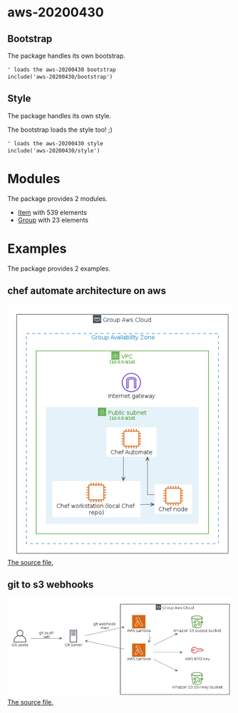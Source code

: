 # aws-20200430




## Bootstrap

The package handles its own bootstrap.

```plantuml
' loads the aws-20200430 bootstrap
include('aws-20200430/bootstrap')
```



## Style

The package handles its own style.

The bootstrap loads the style too! ;)

```plantuml
' loads the aws-20200430 style
include('aws-20200430/style')
```


# Modules

The package provides 2 modules.


- [Item](item.md) with 539 elements
- [Group](group.md) with 23 elements

# Examples

The package provides 2 examples.


## chef automate architecture on aws
![chef automate architecture on aws](../aws-20200430/examples/chef_automate_architecture_on_aws.png)<br>
[The source file.](../aws-20200430/examples/chef_automate_architecture_on_aws.puml)

## git to s3 webhooks
![git to s3 webhooks](../aws-20200430/examples/git_to_s3_webhooks.png)<br>
[The source file.](../aws-20200430/examples/git_to_s3_webhooks.puml)

